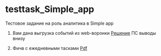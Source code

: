 # testtask_Simple_app
Тестовое задание на роль аналитика в Simple app

1. Вам дана выгрузка событий из web-воронки 
[Решение](https://github.com/ksenyanix/simple_app/blob/main/task1.ipynb) ПС выводы внизу

2. Фичв с ежедневными тасками
[Pdf](https://github.com/ksenyanix/simple_app/blob/main/тестовое.pdf)


